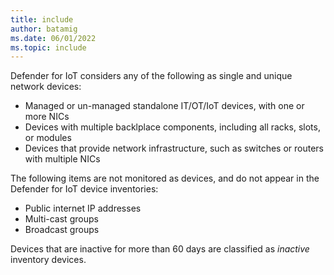 ```yaml
---
title: include
author: batamig
ms.date: 06/01/2022
ms.topic: include
---
```


<!-- docutune:disable -->

Defender for IoT considers any of the following as single and unique network devices:

- Managed or un-managed standalone IT/OT/IoT devices, with one or more NICs
- Devices with multiple backlplace components, including all racks, slots, or modules
- Devices that provide network infrastructure, such as switches or routers with multiple NICs

The following items are not monitored as devices, and do not appear in the Defender for IoT device inventories:

- Public internet IP addresses
- Multi-cast groups
- Broadcast groups

Devices that are inactive for more than 60 days are classified as *inactive* inventory devices.